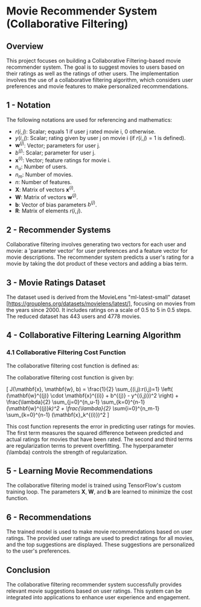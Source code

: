 # Movie Recommender System (Collaborative Filtering)

## Overview

This project focuses on building a Collaborative Filtering-based movie recommender system. The goal is to suggest movies to users based on their ratings as well as the ratings of other users. The implementation involves the use of a collaborative filtering algorithm, which considers user preferences and movie features to make personalized recommendations.

## 1 - Notation

The following notations are used for referencing and mathematics:

- $r(i,j)$: Scalar; equals 1 if user j rated movie i, 0 otherwise.
- $y(i,j)$: Scalar; rating given by user j on movie i (if $r(i,j) = 1$ is defined).
- $\mathbf{w}^{(j)}$: Vector; parameters for user j.
- $b^{(j)}$: Scalar; parameter for user j.
- $\mathbf{x}^{(i)}$: Vector; feature ratings for movie i.
- $n_u$: Number of users.
- $n_m$: Number of movies.
- $n$: Number of features.
- $\mathbf{X}$: Matrix of vectors $\mathbf{x}^{(i)}$.
- $\mathbf{W}$: Matrix of vectors $\mathbf{w}^{(j)}$.
- $\mathbf{b}$: Vector of bias parameters $b^{(j)}$.
- $\mathbf{R}$: Matrix of elements $r(i,j)$.

## 2 - Recommender Systems

Collaborative filtering involves generating two vectors for each user and movie: a 'parameter vector' for user preferences and a feature vector for movie descriptions. The recommender system predicts a user's rating for a movie by taking the dot product of these vectors and adding a bias term.

## 3 - Movie Ratings Dataset

The dataset used is derived from the MovieLens "ml-latest-small" dataset [https://grouplens.org/datasets/movielens/latest/], focusing on movies from the years since 2000. It includes ratings on a scale of 0.5 to 5 in 0.5 steps. The reduced dataset has 443 users and 4778 movies.

## 4 - Collaborative Filtering Learning Algorithm

### 4.1 Collaborative Filtering Cost Function

The collaborative filtering cost function is defined as:

The collaborative filtering cost function is given by:

\[ J(\mathbf{x}, \mathbf{w}, b) = \frac{1}{2} \sum_{(i,j):r(i,j)=1} \left( (\mathbf{w}^{(j)} \cdot \mathbf{x}^{(i)} + b^{(j)} - y^{(i,j)})^2 \right) + \frac{\lambda}{2} \sum_{j=0}^{n_u-1} \sum_{k=0}^{n-1} (\mathbf{w}^{(j)}_k)^2 + \frac{\lambda}{2} \sum_{i=0}^{n_m-1} \sum_{k=0}^{n-1} (\mathbf{x}_k^{(i)})^2 \]

This cost function represents the error in predicting user ratings for movies. The first term measures the squared difference between predicted and actual ratings for movies that have been rated. The second and third terms are regularization terms to prevent overfitting. The hyperparameter \(\lambda\) controls the strength of regularization.

## 5 - Learning Movie Recommendations

The collaborative filtering model is trained using TensorFlow's custom training loop. The parameters $\mathbf{X}$, $\mathbf{W}$, and $\mathbf{b}$ are learned to minimize the cost function.

## 6 - Recommendations

The trained model is used to make movie recommendations based on user ratings. The provided user ratings are used to predict ratings for all movies, and the top suggestions are displayed. These suggestions are personalized to the user's preferences.

## Conclusion

The collaborative filtering recommender system successfully provides relevant movie suggestions based on user ratings. This system can be integrated into applications to enhance user experience and engagement.
